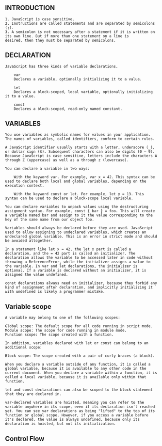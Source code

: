 ## INTRODUCTION

    1. JavaScript is case sensitive.
    2. Instructions are called statements and are separated by semicolons (;).
    3. A semicolon is not necessary after a statement if it is written on its own line. But if more than one statement on a line is         desired, then they must be separated by semicolons.

## DECLARATION

    JavaScript has three kinds of variable declarations.

        var
        Declares a variable, optionally initializing it to a value.

        let
        Declares a block-scoped, local variable, optionally initializing it to a value.

        const
        Declares a block-scoped, read-only named constant.

## VARIABLES

    You use variables as symbolic names for values in your application. The names of variables, called identifiers, conform to certain rules.

    A JavaScript identifier usually starts with a letter, underscore (_), or dollar sign ($). Subsequent characters can also be digits (0 – 9). Because JavaScript is case sensitive, letters include the characters A through Z (uppercase) as well as a through z (lowercase).

    You can declare a variable in two ways:

        With the keyword var. For example, var x = 42. This syntax can be used to declare both local and global variables, depending on the execution context.

        With the keyword const or let. For example, let y = 13. This syntax can be used to declare a block-scope local variable. 

    You can declare variables to unpack values using the destructuring assignment syntax. For example, const { bar } = foo. This will create a variable named bar and assign to it the value corresponding to the key of the same name from our object foo.

    Variables should always be declared before they are used. JavaScript used to allow assigning to undeclared variables, which creates an undeclared global variable. This is an error in strict mode and should be avoided altogether.

    In a statement like let x = 42, the let x part is called a declaration, and the = 42 part is called an initializer. The declaration allows the variable to be accessed later in code without throwing a ReferenceError, while the initializer assigns a value to the variable. In var and let declarations, the initializer is optional. If a variable is declared without an initializer, it is assigned the value undefined.

    const declarations always need an initializer, because they forbid any kind of assignment after declaration, and implicitly initializing it with undefined is likely a programmer mistake.

## Variable scope

    A variable may belong to one of the following scopes:

    Global scope: The default scope for all code running in script mode.
    Module scope: The scope for code running in module mode.
    Function scope: The scope created with a function.

    In addition, variables declared with let or const can belong to an additional scope:

    Block scope: The scope created with a pair of curly braces (a block).

    When you declare a variable outside of any function, it is called a global variable, because it is available to any other code in the current document. When you declare a variable within a function, it is called a local variable, because it is available only within that function.

    let and const declarations can also be scoped to the block statement that they are declared in.

    var-declared variables are hoisted, meaning you can refer to the variable anywhere in its scope, even if its declaration isn't reached yet. You can see var declarations as being "lifted" to the top of its function or global scope. However, if you access a variable before it's declared, the value is always undefined, because only its declaration is hoisted, but not its initialization.

## Control Flow

    

